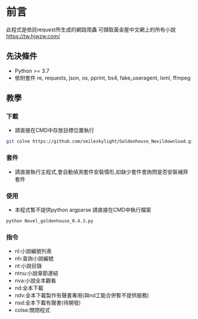 # 前言
此程式是依託request所生成的網路爬蟲
可擷取黃金屋中文網上的所有小說
https://tw.hjwzw.com/

## 先決條件
- Python >= 3.7
- 依附套件 re, requests, json, os, pprint, bs4, fake_useragent, lxml, ffmpeg
## 教學
### 下載
- 請直接在CMD中存放目標位置執行
```bash
git colne https://github.com/smileskylight/Goldenhouse_Nevildownload.git
```
### 套件
- 請直接執行主程式,會自動偵測套件安裝情形,如缺少套件會詢問是否安裝補齊套件

### 使用
- 本程式暫不提供python argparse 請直接在CMD中執行檔案
```bash
python Novel_goldenhouse_0.4.3.py
```

### 指令
- nl:小說編號列表
- nh:查詢小說編號
- nt:小說目錄
- ntnu:小說章節連結
- nva:小說全本觀看
- nd:全本下載
- ndv:全本下載製作有聲書專用(與nd工能合併暫不提供服務)
- nsd:全本下載有聲書(待開發)
- colse:關閉程式
